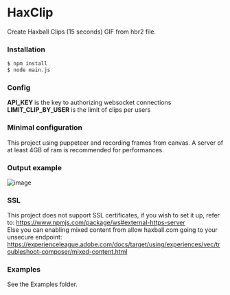 # HaxClip
Create Haxball Clips (15 seconds) GIF from hbr2 file.

### Installation
```sh
$ npm install
$ node main.js
```

### Config
<b>API_KEY</b> is the key to authorizing websocket connections<br>
<b>LIMIT_CLIP_BY_USER</b> is the limit of clips per users

### Minimal configuration
This project using puppeteer and recording frames from canvas. A server of at least 4GB of ram is recommended for performances.

### Output example
![image](https://i.imgur.com/4B88S1o.gif)

### SSL
This project does not support SSL certificates, if you wish to set it up, refer to: https://www.npmjs.com/package/ws#external-https-server
<br>
Else you can enabling mixed content from allow haxball.com going to your unsecure endpoint: https://experienceleague.adobe.com/docs/target/using/experiences/vec/troubleshoot-composer/mixed-content.html

### Examples
See the Examples folder.
